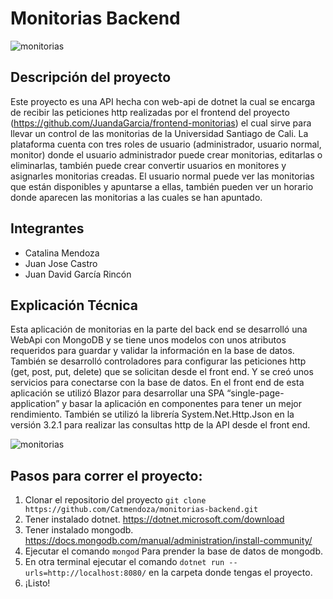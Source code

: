 # Monitorias Backend
![monitorias](https://firebasestorage.googleapis.com/v0/b/files-f91c4.appspot.com/o/Mockup2.jpg?alt=media&token=cd7dff57-c44c-446d-9666-2bfefcf63bc5)

## Descripción del proyecto
Este proyecto es una API hecha con web-api de dotnet la cual se encarga de recibir las peticiones http realizadas por el frontend del proyecto (https://github.com/JuandaGarcia/frontend-monitorias) el cual sirve para llevar un control de las monitorias de la Universidad Santiago de Cali. La plataforma cuenta con tres roles de usuario (administrador, usuario normal, monitor) donde el usuario administrador puede crear monitorias, editarlas o eliminarlas, también puede crear convertir usuarios en monitores y asignarles monitorias creadas. El usuario normal puede ver las monitorias que están disponibles y apuntarse a ellas, también pueden ver un horario donde aparecen las monitorias a las cuales se han apuntado.

## Integrantes
- Catalina Mendoza
- Juan Jose Castro
- Juan David García Rincón

## Explicación Técnica
Esta aplicación de monitorias en la parte del back end se desarrolló una WebApi con MongoDB y se tiene unos modelos con unos atributos requeridos para guardar y validar la información en la base de datos. También se desarrolló controladores para configurar las peticiones http (get, post, put, delete) que se solicitan desde el front end. Y se creó unos servicios para conectarse con la base de datos. 
En el front end de esta aplicación se utilizó Blazor para desarrollar una SPA “single-page-application” y basar la aplicación en componentes para tener un mejor rendimiento. También se utilizó la librería System.Net.Http.Json en la versión 3.2.1 para realizar las consultas http de la API desde el front end.

![monitorias](https://firebasestorage.googleapis.com/v0/b/files-f91c4.appspot.com/o/Frame%206.png?alt=media&token=fe82f14a-75a3-4ad5-ab12-e08a9907342c)

## Pasos para correr el proyecto:
1. Clonar el repositorio del proyecto ```git clone https://github.com/Catmendoza/monitorias-backend.git```
2. Tener instalado dotnet. https://dotnet.microsoft.com/download
3. Tener instalado mongodb. https://docs.mongodb.com/manual/administration/install-community/
4. Ejecutar el comando ```mongod``` Para prender la base de datos de mongodb.
5. En otra terminal ejecutar el comando ```dotnet run --urls=http://localhost:8080/``` en la carpeta donde tengas el proyecto.
6. ¡Listo!
